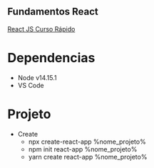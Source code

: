 ## Fundamentos React
<a href='https://www.youtube.com/watch?v=XQxitgyZ_S4&t=925s'>React JS Curso Rápido</a> 

# Dependencias
-   Node v14.15.1
-   VS Code

# Projeto
-   Create
    - npx create-react-app %nome_projeto%
    - npm init react-app %nome_projeto%
    - yarn create react-app %nome_projeto%